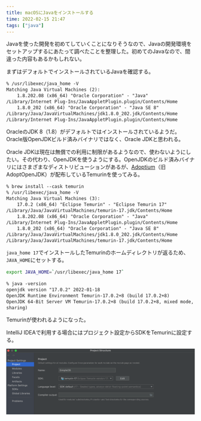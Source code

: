 ```yaml
---
title: macOSにJavaをインストールする
time: 2022-02-15 21:47
tags: ["java"]
---
```


Javaを使った開発を初めてしていくことになりそうなので、Javaの開発環境をセットアップするにあたって調べたことを整理した。初めてのJavaなので、間違った内容もあるかもしれない。

まずはデフォルトでインストールされているJavaを確認する。

```
% /usr/libexec/java_home -V
Matching Java Virtual Machines (2):
    1.8.202.08 (x86_64) "Oracle Corporation" - "Java" /Library/Internet Plug-Ins/JavaAppletPlugin.plugin/Contents/Home
    1.8.0_202 (x86_64) "Oracle Corporation" - "Java SE 8" /Library/Java/JavaVirtualMachines/jdk1.8.0_202.jdk/Contents/Home
/Library/Internet Plug-Ins/JavaAppletPlugin.plugin/Contents/Home
```

OracleのJDK 8（1.8）がデフォルトではインストールされているようだ。Oracle版OpenJDKビルド済みバイナリではなく、Oracle JDKと思われる。

Oracle JDKは現在は無償での利用に制限があるようなので、使わないようにしたい。その代わり、OpenJDKを使うようにする。OpenJDKのビルド済みバイナリにはさまざまなディストリビューションがあるが、[Adoptium](https://adoptium.net/)（旧AdoptOpenJDK）が配布しているTemurinを使ってみる。

```
% brew install --cask temurin 
% /usr/libexec/java_home -V
Matching Java Virtual Machines (3):
    17.0.2 (x86_64) "Eclipse Temurin" - "Eclipse Temurin 17" /Library/Java/JavaVirtualMachines/temurin-17.jdk/Contents/Home
    1.8.202.08 (x86_64) "Oracle Corporation" - "Java" /Library/Internet Plug-Ins/JavaAppletPlugin.plugin/Contents/Home
    1.8.0_202 (x86_64) "Oracle Corporation" - "Java SE 8" /Library/Java/JavaVirtualMachines/jdk1.8.0_202.jdk/Contents/Home
/Library/Java/JavaVirtualMachines/temurin-17.jdk/Contents/Home
```

`java_home 17`でインストールしたTemurinのホームディレクトリが返るため、`JAVA_HOME`にセットする。

```bash
export JAVA_HOME=`/usr/libexec/java_home 17`
```

```
% java -version
openjdk version "17.0.2" 2022-01-18
OpenJDK Runtime Environment Temurin-17.0.2+8 (build 17.0.2+8)
OpenJDK 64-Bit Server VM Temurin-17.0.2+8 (build 17.0.2+8, mixed mode, sharing)
```

Temurinが使われるようになった。

IntelliJ IDEAで利用する場合にはプロジェクト設定からSDKをTemurinに設定する。

![IntelliJ IDEA](./intellij-idea.png "プロジェクト設定")
